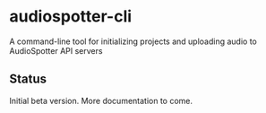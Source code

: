 # audiospotter-cli

A command-line tool for initializing projects and uploading audio to AudioSpotter API servers

## Status

Initial beta version. More documentation to come.
